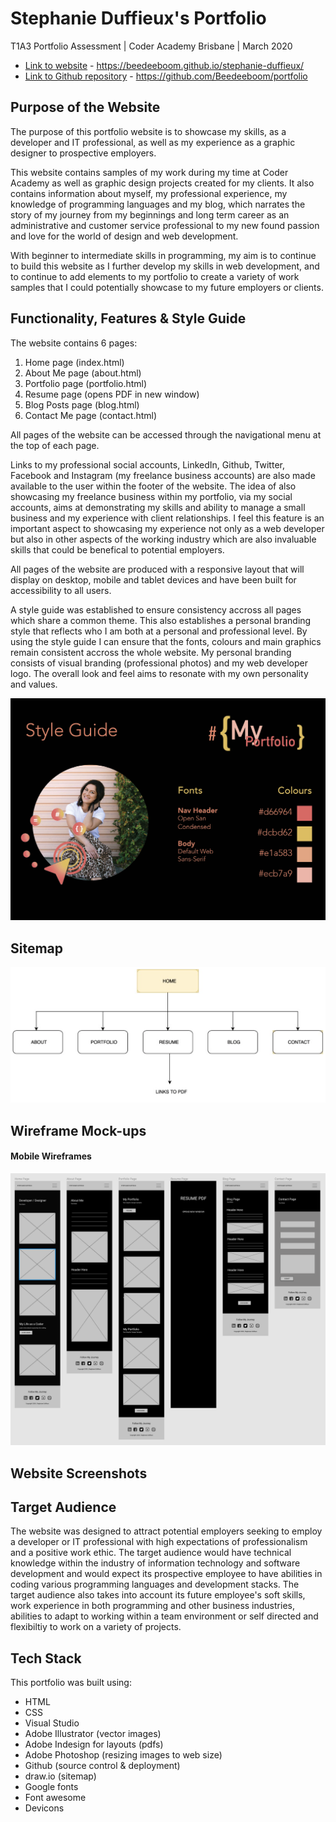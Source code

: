 # Stephanie Duffieux's Portfolio 
T1A3 Portfolio Assessment | Coder Academy Brisbane | March 2020 

* [Link to website](https://beedeeboom.github.io/stephanie-duffieux/) - https://beedeeboom.github.io/stephanie-duffieux/
* [Link to Github repository](https://github.com/Beedeeboom/portfolio) - https://github.com/Beedeeboom/portfolio

## Purpose of the Website

The purpose of this portfolio website is to showcase my skills, as a developer and IT professional, as well as my experience as a graphic designer to prospective employers.

This website contains samples of my work during my time at Coder Academy as well as graphic design projects created for my clients. It also contains information about myself, my professional experience, my knowledge of programming languages and my blog, which narrates the story of my journey from my beginnings and long term career as an administrative and customer service professional to my new found passion and love for the world of design and web development.

With beginner to intermediate skills in programming, my aim is to continue to build this website as I further develop my skills in web development, and to continue to add elements to my portfolio to create a variety of work samples that I could potentially showcase to my future employers or clients. 

## Functionality, Features & Style Guide

The website contains 6 pages:

1. Home page (index.html)
2. About Me page (about.html)
3. Portfolio page (portfolio.html)
4. Resume page (opens PDF in new window)
5. Blog Posts page (blog.html)
6. Contact Me page (contact.html)

All pages of the website can be accessed through the navigational menu at the top of each page. 

Links to my professional social accounts, LinkedIn, Github, Twitter, Facebook and Instagram (my freelance business accounts) are also made available to the user within the footer of the website. 
The idea of also showcasing my freelance business within my portfolio, via my social accounts, aims at demonstrating my skills and ability to manage a small business and my experience with client relationships. I feel this feature is an important aspect to showcasing my experience not only as a web developer but also in other aspects of the working industry which are also invaluable skills that could be benefical to potential employers. 

All pages of the website are produced with a responsive layout that will display on desktop, mobile and tablet devices and have been built for accessibility to all users.

A style guide was established to ensure consistency accross all pages which share a common theme. This also establishes a personal branding style that reflects who I am both at a personal and professional level. By using the style guide I can ensure that the fonts, colours and main graphics remain consistent accross the whole website. My personal branding consists of visual branding (professional photos) and my web developer logo. The overall look and feel aims to resonate with my own personality and values. 

![Style Guide](./docs/portfolio-mini-style-guide.jpg)

## Sitemap

![Sitemap](./docs/sitemap.png)

## Wireframe Mock-ups

#### Mobile Wireframes

![Mobile Wireframe](./docs/mobile-wireframe.jpg)

## Website Screenshots


## Target Audience

The website was designed to attract potential employers seeking to employ a developer or IT professional with high expectations of professionalism and a positive work ethic. The target audience would have technical knowledge within the industry of information technology and software development and would expect its prospective employee to have abilities in coding various programming languages and development stacks. The target audience also takes into account its future employee's soft skills, work experience in both programming and other business industries, abilities to adapt to working within a team environment or self directed and flexibiltiy to work on a variety of projects.

## Tech Stack 

This portfolio was built using:

* HTML
* CSS 
* Visual Studio 
* Adobe Illustrator (vector images) 
* Adobe Indesign for layouts (pdfs)
* Adobe Photoshop (resizing images to web size)
* Github (source control & deployment)
* draw.io (sitemap)
* Google fonts
* Font awesome
* Devicons




